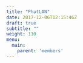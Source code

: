 ```yaml
---
title: "PhatLAN"
date: 2017-12-06T12:15:46Z
draft: true
subtitle: ""
weight: 110
menu:
  main:
    parent: 'members'
---
```


